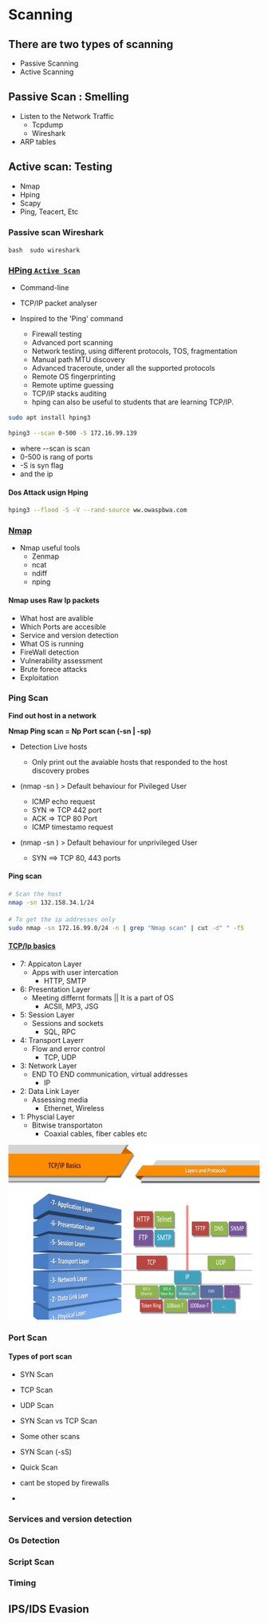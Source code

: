 # Scanning
## There are two types of scanning
  - Passive Scanning
  - Active Scanning

## Passive Scan : Smelling
  - Listen to the Network Traffic
      - Tcpdump
      - Wireshark
   - ARP tables
 
## Active scan: Testing
  - Nmap
  - Hping
  - Scapy
  - Ping, Teacert, Etc

### Passive scan Wireshark
```bash  sudo wireshark ```
### [HPing `Active Scan` ](https://github.com/antirez/hping)
 - Command-line
 - TCP/IP packet analyser
 - Inspired to the 'Ping' command

    - Firewall testing
    - Advanced port scanning
    - Network testing, using different protocols, TOS, fragmentation
    - Manual path MTU discovery
    - Advanced traceroute, under all the supported protocols
    - Remote OS fingerprinting
    - Remote uptime guessing
    - TCP/IP stacks auditing
    - hping can also be useful to students that are learning TCP/IP.
```bash
sudo apt install hping3
```
```bash 
hping3 --scan 0-500 -S 172.16.99.139
```
  - where --scan is scan 
  -  0-500 is rang of ports
  -   -S is syn flag
  -   and the ip
 #### Dos Attack usign Hping
 ```bash
 hping3 --flood -S -V --rand-source ww.owaspbwa.com
 ```

### [Nmap](https://nmap.org/)

  - Nmap useful tools
    - Zenmap
    - ncat
    - ndiff
    - nping
   
  <h4> Nmap uses Raw Ip packets </h4>
    
   - What host are avalible
   -  Which Ports are accesible
   -  Service and version detection
   -  What OS is running
   -  FireWall detection
   -  Vulnerability assessment
   -  Brute forece attacks
   -  Exploitation
   
  ### Ping Scan
  <b>Find out host in a network</b>
  
  <b> Nmap Ping scan = Np Port scan (-sn | -sp) </b>
  
   - Detection Live hosts
       - Only print out the avaiable hosts that responded  to the host discovery probes
   - (nmap -sn ) > Default behaviour for Pivileged User
          
       - ICMP echo request
       - SYN => TCP 442 port
       - ACK => TCP 80 Port
       - ICMP timestamo request
   - (nmap -sn ) > Default behaviour for unprivileged User
       - SYN ==> TCP 80, 443 ports
    
  #### Ping scan 
   ```bash
   # Scan the host
   nmap -sn 132.158.34.1/24
   
   # To get the ip addresses only
   sudo nmap -sn 172.16.99.0/24 -n | grep "Nmap scan" | cut -d" " -f5
  
   ```
   #### [TCP/Ip basics](https://www.techtarget.com/searchnetworking/definition/OSI)
      
   - 7: Appicaton Layer
        - Apps with user intercation 
            - HTTP, SMTP
   - 6: Presentation Layer
        - Meeting differnt formats || It is a part of OS
            - ACSII, MP3, JSG
   - 5: Session Layer
        - Sessions and sockets
            - SQL, RPC
   - 4: Transport Layerr 
        - Flow and error control
            - TCP, UDP
   - 3: Network Layer
        - END TO END communication, virtual addresses
            - IP
   - 2: Data Link Layer
       - Assessing media
          - Ethernet, Wireless
   - 1: Physcial Layer
        - Bitwise transportaton 
            - Coaxial cables, fiber cables etc
   <img src="https://raw.githubusercontent.com/b-khan7276/CEH/main/layer%20and%20protocols.png" height="350" width="750" />
   
            
  
  ### Port Scan
  #### Types of port scan
   - SYN Scan
   - TCP Scan
   - UDP Scan
   - SYN Scan vs TCP Scan 
   - Some other scans

  - SYN Scan (-sS)
   - Quick Scan
   - cant be stoped by firewalls
   - 
    
 ### Services and version detection
 
 ### Os Detection
 
 ### Script Scan
 
 ### Timing
 
 ## IPS/IDS Evasion
 
 
